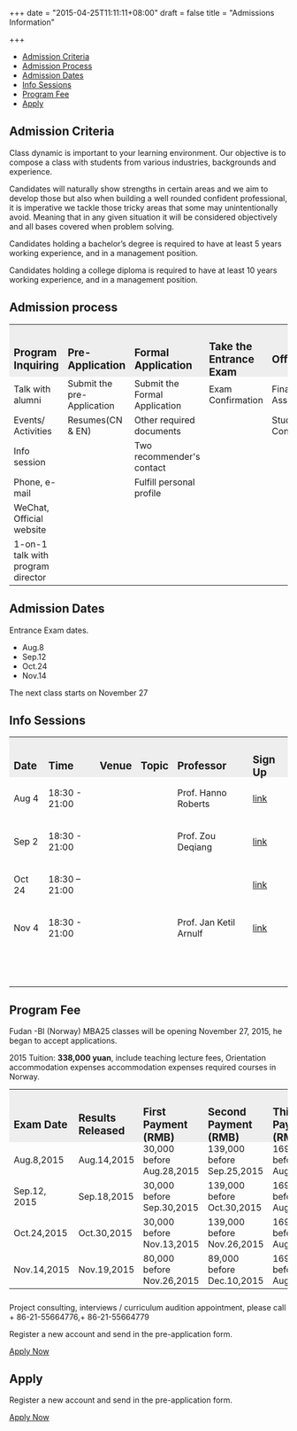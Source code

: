+++
date = "2015-04-25T11:11:11+08:00"
draft = false
title = "Admissions Information"

+++
<div class='row' style="margin-bottom:40px">
  <div class='col-sm-12' style="display:none">
    <h2 class="title">Admissions Sub Pages</h2>
    <p>Can create these once we receive the content</p>
    <h2>Class Profile</h2>
    <p>link to the site in Academic Experience - but maybe a different design so that the users still feel they are in the Admission site. - ?? what is this ??</p>
    <h2>Admission criteria</h2>
    <p>- info page</p>
    <h2>Admission process</h2>
    <p> - in a nice graphic way explaining the admission process. The process is as following</p>
    <ol>
      <li>make profile on School of Management, Fudan University admission site -link</li>
      <li>Send in the pre application - </li>
      <li>Acknowledgement of application</li>
      <li>Formal application</li>
    </ol>
    <p>Five documents - ill send you this info later Invitation to entrance exam and interview Notification of acceptance We would like to add a descriptive text to the whole process</p>
    <h2>Admission dates</h2>
    <p>The next date can be visible on the front page and also visible on all admission pages forex "next entrance exam: April 18 - apply now"
      <br> But the dates we are talking about here is when we schedule entrance exams and when the next class starts.</p>
    <h2>Events</h2>
    <p>This shall be info sessions and maybe, to make it easy, be connected to the event site.</p>
  </div>
  <div class="col-sm-12">
    <div class="tabbable">
      <ul class="nav nav-tabs" id="tab">
        <li class="active">
          <a data-toggle="tab" href="#tab-content-1">Admission Criteria</a>
        </li>
        <li class="">
          <a data-toggle="tab" href="#tab-content-2">Admission Process</a>
        </li>
        <li class="">
          <a data-toggle="tab" href="#tab-content-3">Admission Dates</a>
        </li>
        <li class="">
          <a data-toggle="tab" href="#tab-content-4">Info Sessions</a>
        </li>
        <li class="">
          <a data-toggle="tab" href="#tab-content-5">Program Fee</a>
        </li>
        <li class="">
          <a data-toggle="tab" href="#tab-content-6">Apply</a>
        </li>
      </ul>
      <div class="tab-content" id="tab-content">
        <div class="tab-pane fade active in" id="tab-content-1">
          <h2>Admission Criteria</h2>
          <p class="no-mg-b">
            <p>Class dynamic is important to your learning environment. Our objective is to compose a class with students from various industries, backgrounds and experience.</p>
            <p>Candidates will naturally show strengths in certain areas and we aim to develop those but also when building a well rounded confident professional, it is imperative we tackle those tricky areas that some may unintentionally avoid. Meaning that in any given situation it will be considered objectively and all bases covered when problem solving.</p>
            <p>Candidates holding a bachelor’s degree is required to have at least 5 years working experience, and in a management position.</p>
            <p>Candidates holding a college diploma is required to have at least 10 years working experience, and in a management position.</p>
        </div>
        <div class="tab-pane fade" id="tab-content-2">
          <h2>Admission process</h2>
          <table class="table table-bordered" style="margin:0 0 25px">
            <tbody>
              <tr>
                <td style="background-color: #eeeeee;">
                  <h3 style="margin-bottom:-7px;">Program Inquiring</h3>
                </td>
                <td style="background-color: #eeeeee;">
                  <h3 style="margin-bottom:-7px;">Pre-Application</h3>
                </td>
                <td style="background-color: #eeeeee;">
                  <h3 style="margin-bottom:-7px;">Formal Application</h3>
                </td>
                <td style="background-color: #eeeeee;">
                  <h3 style="margin-bottom:-7px;">Take the Entrance Exam</h3>
                </td>
                <td style="background-color: #eeeeee;">
                  <h3 style="margin-bottom:-7px;">Offer</h3>
                </td>
                <td style="background-color: #eeeeee;">
                  <h3 style="margin-bottom:-7px;">Official Enrollment</h3>
                </td>
              </tr>
              <tr>
                <td>Talk with alumni</td>
                <td>Submit the pre-Application</td>
                <td>Submit the Formal Application</td>
                <td>Exam Confirmation</td>
                <td>Final Assessment</td>
                <td>Profile Registration</td>
              </tr>
              <tr>
                <td>Events/ Activities</td>
                <td>Resumes(CN & EN)</td>
                <td>Other required documents</td>
                <td></td>
                <td>Study Contract</td>
                <td></td>
              </tr>
              <tr>
                <td>Info session</td>
                <td></td>
                <td>Two recommender's contact</td>
                <td></td>
                <td></td>
                <td></td>
              </tr>
              <tr>
                <td>Phone, e-mail</td>
                <td></td>
                <td>Fulfill personal profile</td>
                <td></td>
                <td></td>
                <td></td>
              </tr>
              <tr>
                <td>WeChat, Official website</td>
                <td></td>
                <td></td>
                <td></td>
                <td></td>
                <td></td>
              </tr>
              <tr>
                <td>1-on-1 talk with program director</td>
                <td></td>
                <td></td>
                <td></td>
                <td></td>
                <td></td>
              </tr>
            </tbody>
          </table>
        </div>
        <div class="tab-pane fade" id="tab-content-3">
          <h2>Admission Dates</h2>
          <p>Entrance Exam dates.</p>
          <ul>
            <li>Aug.8</li>
            <li>Sep.12</li>
            <li>Oct.24</li>
            <li>Nov.14</li>
          </ul>
          <p>The next class starts on November 27</p>
        </div>
        <div class="tab-pane fade" id="tab-content-4">
          <h2>Info Sessions</h2>
          <table class="table table-bordered" style="margin:0 0 25px">
            <tbody>
              <tr>
                <td style="background-color: #eeeeee;">
                  <h3 style="margin-bottom:-7px;">Date</h3>
                </td>
                <td style="background-color: #eeeeee;">
                  <h3 style="margin-bottom:-7px;">Time</h3>
                </td>
                <td style="background-color: #eeeeee;">
                  <h3 style="margin-bottom:-7px;">Venue</h3>
                </td>
                <td style="background-color: #eeeeee;">
                  <h3 style="margin-bottom:-7px;">Topic</h3>
                </td>
                <td style="background-color: #eeeeee;">
                  <h3 style="margin-bottom:-7px;">Professor</h3>
                </td>
                <td style="background-color: #eeeeee;">
                  <h3 style="margin-bottom:-7px;">Sign Up</h3>
                </td>
              </tr>
              <tr>
                <td>
                  <p>Aug 4</p>
                </td>
                <td>
                  <p>18:30 - 21:00</p>
                </td>
                <td>
                  <p></p>
                </td>
                <td>
                  <p></p>
                </td>
                <td>
                  <p>Prof. Hanno Roberts</p>
                </td>
                <td>
                  <p><a href="#">link</a>
                  </p>
                </td>
              </tr>
              <tr>
                <td>
                  <p>Sep 2</p>
                </td>
                <td>
                  <p>18:30 - 21:00</p>
                </td>
                <td>
                  <p></p>
                </td>
                <td>
                  <p></p>
                </td>
                <td>
                  <p>Prof. Zou Deqiang</p>
                </td>
                <td>
                  <p><a href="#">link</a>
                  </p>
                </td>
              </tr>
              <tr>
                <td>
                  <p>Oct 24</p>
                </td>
                <td>
                  <p>18:30 – 21:00</p>
                </td>
                <td>
                  <p></p>
                </td>
                <td>
                  <p></p>
                </td>
                <td>
                  <p></p>
                </td>
                <td>
                  <p><a href="#">link</a>
                  </p>
                </td>
              </tr>
              <tr>
                <td>
                  <p>Nov 4</p>
                </td>
                <td>
                  <p>18:30 - 21:00</p>
                </td>
                <td>
                  <p></p>
                </td>
                <td>
                  <p></p>
                </td>
                <td>
                  <p>Prof. Jan Ketil Arnulf</p>
                </td>
                <td>
                  <p>
                    <a href="#">link</a>
                  </p>
                </td>
              </tr>
              <tr>
                <td>
                  <p></p>
                </td>
                <td>
                  <p></p>
                </td>
                <td>
                  <p></p>
                </td>
                <td>
                  <p></p>
                </td>
                <td>
                  <p></p>
                </td>
                <td>
                  <p></p>
                </td>
              </tr>
              <tr>
                <td>
                  <p></p>
                </td>
                <td>
                  <p></p>
                </td>
                <td>
                  <p></p>
                </td>
                <td>
                  <p></p>
                </td>
                <td>
                  <p></p>
                </td>
                <td>
                  <p></p>
                </td>
              </tr>
              <tr>
                <td>
                  <p></p>
                </td>
                <td>
                  <p></p>
                </td>
                <td>
                  <p></p>
                </td>
                <td>
                  <p></p>
                </td>
                <td>
                  <p></p>
                </td>
                <td>
                  <p></p>
                </td>
              </tr>
            </tbody>
          </table>
        </div>
        <div class="tab-pane fade" id="tab-content-5">
          <h2>Program Fee</h2>
          <p>Fudan -BI (Norway) MBA25 classes will be opening November 27, 2015, he began to accept applications.</p>
          <p>2015 Tuition: <strong>338,000 yuan</strong>, include teaching lecture fees, Orientation accommodation expenses accommodation expenses required courses in Norway.</p>
          <table class="table table-bordered" style="margin:0 0 25px">
            <tbody>
              <tr>
                <td style="background-color: #eeeeee;">
                  <h3 style="margin-bottom:-7px;">Exam Date</h3>
                </td>
                <td style="background-color: #eeeeee;">
                  <h3 style="margin-bottom:-7px;">Results Released</h3>
                </td>
                <td style="background-color: #eeeeee;">
                  <h3 style="margin-bottom:-7px;">First Payment (RMB)</h3>
                </td>
                <td style="background-color: #eeeeee;">
                  <h3 style="margin-bottom:-7px;">Second Payment  (RMB)</h3>
                </td>
                <td style="background-color: #eeeeee;">
                  <h3 style="margin-bottom:-7px;">Third Payment (RMB)</h3>
                </td>
              </tr>
              <tr>
                <td>Aug.8,2015</td>
                <td>Aug.14,2015</td>
                <td>30,000 before Aug.28,2015</td>
                <td>139,000 before Sep.25,2015</td>
                <td>169,000 before Aug.31,2016</td>
              </tr>
              <tr>
                <td>Sep.12, 2015</td>
                <td>Sep.18,2015</td>
                <td>30,000 before Sep.30,2015</td>
                <td>139,000 before Oct.30,2015</td>
                <td>169,000 before Aug.31,2016</td>
              </tr>
              <tr>
                <td>Oct.24,2015</td>
                <td>Oct.30,2015</td>
                <td>30,000 before Nov.13,2015</td>
                <td>139,000 before Nov.26,2015</td>
                <td>169,000 before Aug.31,2016</td>
              </tr>
              <tr>
                <td>Nov.14,2015</td>
                <td>Nov.19,2015</td>
                <td>80,000 before Nov.26,2015</td>
                <td>89,000 before Dec.10,2015</td>
                <td>169,000 before Aug.31,2016</td>
              </tr>
            </tbody>
          </table>
          <p>Project consulting, interviews / curriculum audition appointment, please call + 86-21-55664776,+ 86-21-55664779</p>
          <p>Register a new account and send in the pre-application form.</p>
          <p>
            <a class="btn btn-bordered" href="https://sso.fdsm.fudan.edu.cn/login?service=http%3A%2F%2Fapply.fdsm.fudan.edu.cn%2Fj_spring_cas_security_check%3Bjsessionid%3D1DB9A30C14AD0762AE2A514C7DCBD0E7">Apply Now</a>
          </p>
        </div>
        <div class="tab-pane fade" id="tab-content-6">
          <h2>Apply</h2>
          <p>Register a new account and send in the pre-application form.</p>
          <p>
            <a class="btn btn-bordered" href="https://sso.fdsm.fudan.edu.cn/login?service=http%3A%2F%2Fapply.fdsm.fudan.edu.cn%2Fj_spring_cas_security_check%3Bjsessionid%3D1DB9A30C14AD0762AE2A514C7DCBD0E7">Apply Now</a>
          </p>
        </div>
      </div>
    </div>
  </div>
</div>